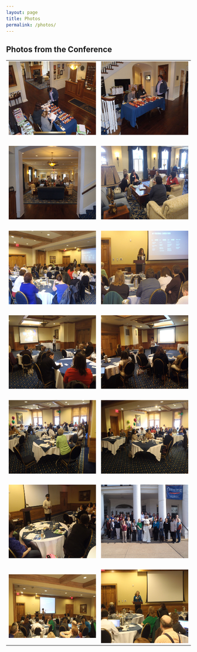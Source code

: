 ```yaml
---
layout: page
title: Photos
permalink: /photos/
---
```

<h2>Photos from the Conference</h2>
<table style="width: 100%">
	<tbody><tr>
		<td class="auto-style4">
		<img alt="Registration" height="200" src="/images/women_01.jpg" width="250"></td>
		<td class="auto-style4">
		<img alt="Registration_2" height="200" src="/images/women_02.jpg" width="250"></td>
	</tr>
	<tr>
		<td class="auto-style4">&nbsp;</td>
		<td class="auto-style4">&nbsp;</td>
	</tr>
	<tr>
		<td class="auto-style4">
		<img alt="Informal Gathering in the Hall" height="200" src="/images/women_03.jpg" width="250"></td>
		<td class="auto-style4">
		<img alt="Informal Gathering in the Hall 2" height="200" src="/images/women_04.jpg" width="250"></td>
	</tr>
	<tr>
		<td class="auto-style4">&nbsp;</td>
		<td class="auto-style4">&nbsp;</td>
	</tr>
	<tr>
		<td class="auto-style4">
		<img alt="Angie Anderson Microsoft Keynote" height="200" src="/images/women_05.jpg" width="250"></td>
		<td class="auto-style4">
		<img alt="Angie Anderson Microsoft 2" height="200" src="/images/women_06.jpg" width="250"></td>
	</tr>
	<tr>
		<td class="auto-style4">
		&nbsp;</td>
		<td class="auto-style4">
		&nbsp;</td>
	</tr>
	<tr>
		<td class="auto-style4">
		<img alt="Kelly Hagan Student Session" height="200" src="/images/women_07.jpg" width="250"></td>
		<td class="auto-style4">
		<img alt="Kelly Hagan Students 2" height="200" src="/images/women_09.jpg" width="250"></td>
	</tr>
	<tr>
		<td class="auto-style4">&nbsp;</td>
		<td class="auto-style4">&nbsp;</td>
	</tr>
	<tr>
		<td class="auto-style4">
		<img alt="Discussion Session" height="200" src="/images/women_08.jpg" width="250"></td>
		<td class="auto-style4">
		<img alt="Discussion _2" height="200" src="/images/women_10.jpg" width="250"></td>
	</tr>
	<tr>
		<td class="auto-style4">&nbsp;</td>
		<td class="auto-style4">&nbsp;</td>
	</tr>
	<tr>
		<td class="auto-style4">
		<img alt="Mr. Fred Boone Tavern Session" height="200" src="/images/women_11.jpg" width="250"></td>
		<td class="auto-style4">
		<img alt="Group Photo" height="200" src="/images/women_12.jpg" width="250"></td>
	</tr>
	<tr>
		<td class="auto-style4">&nbsp;</td>
		<td class="auto-style4">&nbsp;</td>
	</tr>
	<tr>
		<td class="auto-style4">
		<img alt="Kelly Hagan Day 2" height="173" src="/images/women_13.jpg" width="250"></td>
		<td class="auto-style4">
		<img alt="Basha Roberts" height="200" src="/images/women_14.jpg" width="250"></td>
	</tr>
</tbody></table>